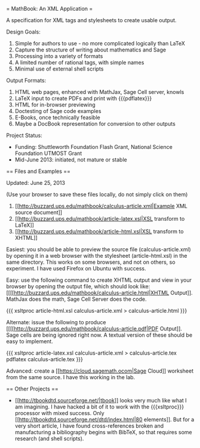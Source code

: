 = MathBook: An XML Application =

A specification for XML tags and stylesheets to create usable output.

Design Goals:

  1. Simple for authors to use - no more complicated logically than LaTeX
  1. Capture the structure of writing about mathematics and Sage
  1. Processing into a variety of formats
  1. A limited number of rational tags, with simple names
  1. Minimal use of external shell scripts


Output Formats:

  1.  HTML web pages, enhanced with MathJax, Sage Cell server, knowls
  1.  LaTeX input to create PDFs and print with {{{pdflatex}}}
  1.  HTML for in-browser previewing
  1.  Doctesting of Sage code examples
  1.  E-Books, once technically feasible
  1.  Maybe a DocBook representation for conversion to other outputs

Project Status:

  * Funding:  Shuttleworth Foundation Flash Grant, National Science Foundation UTMOST Grant
  * Mid-June 2013: initiated, not mature or stable


== Files and Examples ==

Updated: June 25, 2013
  
  (Use your browser to save these files locally, do not simply click on them)

  1.  [[http://buzzard.ups.edu/mathbook/calculus-article.xml|Example XML source document]]
  1.  [[http://buzzard.ups.edu/mathbook/article-latex.xsl|XSL transform to LaTeX]]
  1.  [[http://buzzard.ups.edu/mathbook/article-html.xsl|XSL transform to XHTML]]

Easiest: you should be able to preview the source file (calculus-article.xml) by opening it in a web browser with the stylesheet (article-html.xsl) in the same directory.  This works on some browsers, and not on others, so experiment.  I have used Firefox on Ubuntu with success.

Easy: use the following command to create XHTML output and view in your browser by opening the output file, which should look like:  [[[[http://buzzard.ups.edu/mathbook/calculus-article.html|XHTML Output]].  MathJax does the math, Sage Cell Server does the code.

{{{
xsltproc article-html.xsl calculus-article.xml > calculus-article.html
}}}

Alternate: issue the following to produce [[[[http://buzzard.ups.edu/mathbook/calculus-article.pdf|PDF Output]].  Sage cells are being ignored right now.  A textual version of these should be easy to implement.

{{{
xsltproc article-latex.xsl calculus-article.xml > calculus-article.tex
pdflatex calculus-article.tex
}}}

Advanced: create a [[https://cloud.sagemath.ocom|Sage Cloud]] worksheet from the same source.  I have this working in the lab.

== Other Projects ==

 * [[http://tbookdtd.sourceforge.net/|tbook]] looks very much like what I am imagining.  I have hacked a bit of it to work with the {{{xsltproc}}} processor with mixed success.  Only [[http://tbookdtd.sourceforge.net/dtd/index.html|80 elements]].  But for a very short article, I have found cross-references broken and manufacturing a bibliography begins with BibTeX, so that requires some research (and shell scripts).
